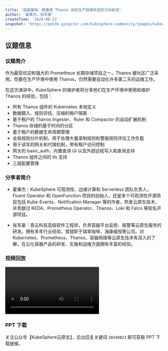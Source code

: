 ```yaml
---
title: '超越基础：朝着使 Thanos 达到生产就绪状态的方向前进'
author: '霍秉杰，张军豪'
createTime: '2024-08-23'
snapshot: 'https://pek3b.qingstor.com/kubesphere-community/images/kubecon-2024-thanos.png'
---
```


## 议题信息

### 议题简介

作为最受欢迎和强大的 Prometheus 长期存储项目之一，Thanos 被社区广泛采用。但要在生产环境中使用 Thanos，仍然需要自动化许多第二天的运维工作。

在这次演讲中，KubeSphere 的维护者将分享他们在生产环境中使用和维护 Thanos 的经验，包括：

- 所有 Thanos 组件的 Kubernetes 本地定义
- 数据摄入、规则评估、压缩的租户隔离
- 基于租户的 Thanos Ingester、Ruler 和 Compactor 的自动扩展机制
- Thanos 存储的基于时间的分区
- 基于租户的数据生命周期管理
- 全局规则分片机制，用于处理大量录制规则和警报规则评估工作负载
- 用于读写的网关和代理机制，带有租户访问控制
- 网关的 basic_auth、内置查询 UI 以及外部远程写入和查询支持
- Thanos 组件之间的 tls 支持
- 三层配置管理

### 分享者简介

- 霍秉杰：KubeSphere 可观测性、边缘计算和 Serverless 团队负责人，Fluent Operator 和 OpenFunction 项目的创始人，还是多个可观测性开源项目包括 Kube-Events、Notification Manager 等的作者，热爱云原生技术，并贡献过 KEDA、Prometheus Operator、Thanos、Loki 和 Falco 等知名开源项目。

- 张军豪：青云科技高级软件工程师，负责容器平台监控、报警等云原生服务的研发。拥有多年行业经验，曾就职于瑞幸咖啡、海康威视等公司。对 Kubernetes、Prometheus、Thanos、容器网络等云原生技术有深入的了解，在云化容器产品的研发、实施和运维方面拥有丰富的经验。

### 视频回放

<video id="videoPlayer" controls="" preload="true">
  <source src="https://kubesphere-community.pek3b.qingstor.com/videos/Towards-Making-Thanos-Production-Ready.mp4" type="video/mp4">
</video>

### PPT 下载

关注公众号【KubeSphere云原生】，后台回复关键词 `20240823` 即可获取 PPT 下载链接。